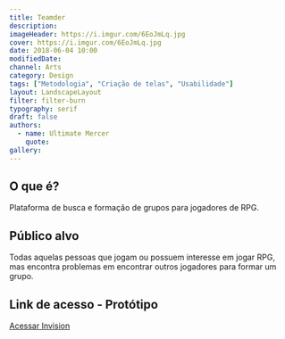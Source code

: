 ```yaml
---
title: Teamder
description:
imageHeader: https://i.imgur.com/6EoJmLq.jpg
cover: https://i.imgur.com/6EoJmLq.jpg
date: 2018-06-04 10:00
modifiedDate:
channel: Arts
category: Design
tags: ["Metodologia", "Criação de telas", "Usabilidade"]
layout: LandscapeLayout
filter: filter-burn
typography: serif
draft: false
authors:
  - name: Ultimate Mercer
    quote:
gallery:
---
```


## O que é?

Plataforma de busca e formação de grupos para jogadores de RPG.

## Público alvo

Todas aquelas pessoas que jogam ou possuem interesse em jogar RPG, mas encontra problemas em encontrar outros jogadores para formar um grupo.

## Link de acesso - Protótipo

<a href="https://invis.io/PSN3H0LD8F4" target="_blank"
                rel="noopener" title="Acessar">Acessar Invision</a>
